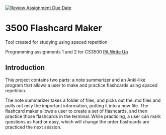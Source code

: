 [![Review Assignment Due Date](https://classroom.github.com/assets/deadline-readme-button-24ddc0f5d75046c5622901739e7c5dd533143b0c8e959d652212380cedb1ea36.svg)](https://classroom.github.com/a/a1SE4wKh)
# 3500 Flashcard Maker
Tool created for studying using spaced repetition

Programming assignments 1 and 2 for CS3500
[PA Write Up](https://markefontenot.notion.site/PA-01-Summarize-This-c8275591b4eb43df9f56dbae881f2423) 

## Introduction
This project contains two parts: a note summarizer and an Anki-like program that allows a user to make and practice flashcards using spaced repetition.

The note summarizer takes a folder of files, and picks out the .md files and pulls out only the important information, putting it into a new file. The flashcard maker allows a user to create a set of flashcards, and then practice those flashcards in the terminal. While practicing, a user can mark questions as hard or easy, which will change the order flashcards are practiced the next session.
